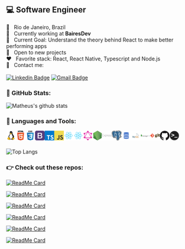 ## :computer: Software Engineer

 :sunrise: &nbsp; Rio de Janeiro, Brazil
 <br/> :rocket: &nbsp; Currently working at **BairesDev**
 <br/> 🥅 &nbsp; Current Goal: Understand the theory behind React to make better performing apps 
 <br/> 🌱 &nbsp; Open to new projects
 <br/> :heart: &nbsp; Favorite stack: React, React Native, Typescript and Node.js 
 <br/> :email: &nbsp; Contact me: <br>
 <br />
 [![Linkedin Badge](https://img.shields.io/badge/-MatheusChein-blue?style=flat-square&logo=Linkedin&logoColor=white&link=https://www.linkedin.com/in/matheus-chein/)](https://www.linkedin.com/in/matheus-chein/) 
[![Gmail Badge](https://img.shields.io/badge/-matheuschein@gmail.com-c14438?style=flat-square&logo=Gmail&logoColor=white&link=mailto:matheuschein@gmail.com)](mailto:matheuschein@gmail.com)

### :stars: GitHub Stats:

![Matheus's github stats](https://github-readme-stats.vercel.app/api?username=matheuschein&count_private=true&show_icons=true&theme=radical)

### :toolbox: Languages and Tools:

<img align="left" alt="Linux" width="26px" src="https://raw.githubusercontent.com/github/explore/80688e429a7d4ef2fca1e82350fe8e3517d3494d/topics/linux/linux.png" />
<img align="left" alt="HTML5" width="26px" src="https://raw.githubusercontent.com/github/explore/80688e429a7d4ef2fca1e82350fe8e3517d3494d/topics/html/html.png" />
<img align="left" alt="CSS3" width="26px" src="https://raw.githubusercontent.com/github/explore/80688e429a7d4ef2fca1e82350fe8e3517d3494d/topics/css/css.png" />
<img align="left" alt="Bootstrap" width="26px" src="https://raw.githubusercontent.com/github/explore/80688e429a7d4ef2fca1e82350fe8e3517d3494d/topics/bootstrap/bootstrap.png" />
<img align="left" alt="Typescript" width="26px" src="https://raw.githubusercontent.com/github/explore/80688e429a7d4ef2fca1e82350fe8e3517d3494d/topics/typescript/typescript.png" />
<img align="left" alt="JavaScript" width="26px" src="https://raw.githubusercontent.com/github/explore/80688e429a7d4ef2fca1e82350fe8e3517d3494d/topics/javascript/javascript.png" />
<img align="left" alt="React" width="26px" src="https://raw.githubusercontent.com/github/explore/80688e429a7d4ef2fca1e82350fe8e3517d3494d/topics/react/react.png" />
<img align="left" alt="React Native" width="26px" src="https://raw.githubusercontent.com/github/explore/e94815998e4e0713912fed477a1f346ec04c3da2/topics/react-native/react-native.png" />
<img align="left" alt="GraphQL" width="26px" src="https://raw.githubusercontent.com/github/explore/80688e429a7d4ef2fca1e82350fe8e3517d3494d/topics/graphql/graphql.png" />
<img align="left" alt="Node.js" width="26px" src="https://raw.githubusercontent.com/github/explore/80688e429a7d4ef2fca1e82350fe8e3517d3494d/topics/nodejs/nodejs.png" />
<img align="left" alt="Express" width="26px" src="https://raw.githubusercontent.com/github/explore/80688e429a7d4ef2fca1e82350fe8e3517d3494d/topics/express/express.png" />
<img align="left" alt="PostgreSQL" width="26px" src="https://raw.githubusercontent.com/github/explore/361e2821e2dea67711cde99c9c40ed357061cf27/topics/postgresql/postgresql.png" />
<img align="left" alt="SQL" width="26px" src="https://raw.githubusercontent.com/github/explore/80688e429a7d4ef2fca1e82350fe8e3517d3494d/topics/sql/sql.png" />
<img align="left" alt="MySQL" width="26px" src="https://raw.githubusercontent.com/github/explore/80688e429a7d4ef2fca1e82350fe8e3517d3494d/topics/mysql/mysql.png" />
<img align="left" alt="MongoDB" width="26px" src="https://raw.githubusercontent.com/github/explore/80688e429a7d4ef2fca1e82350fe8e3517d3494d/topics/mongodb/mongodb.png" />
<img align="left" alt="Git" width="26px" src="https://raw.githubusercontent.com/github/explore/80688e429a7d4ef2fca1e82350fe8e3517d3494d/topics/git/git.png" />
<img align="left" alt="GitHub" width="26px" src="https://raw.githubusercontent.com/github/explore/78df643247d429f6cc873026c0622819ad797942/topics/github/github.png" />
<img align="left" alt="terminal" width="26px" src="https://raw.githubusercontent.com/github/explore/80688e429a7d4ef2fca1e82350fe8e3517d3494d/topics/terminal/terminal.png" />

<br><br>

![Top Langs](https://github-readme-stats.vercel.app/api/top-langs/?username=matheuschein&theme=radical&layout=compact)

### :point_right: Check out these repos:

[![ReadMe Card](https://github-readme-stats.vercel.app/api/pin/?username=matheuschein&theme=radical&repo=letmeask-React)](https://github.com/MatheusChein/letmeask-React)

[![ReadMe Card](https://github-readme-stats.vercel.app/api/pin/?username=matheuschein&theme=radical&repo=Proffy)](https://github.com/MatheusChein/Proffy)

[![ReadMe Card](https://github-readme-stats.vercel.app/api/pin/?username=matheuschein&theme=radical&repo=GoFinances)](https://github.com/MatheusChein/GoFinances)

[![ReadMe Card](https://github-readme-stats.vercel.app/api/pin/?username=matheuschein&theme=radical&repo=drunk-o-clock)](https://github.com/MatheusChein/drunk-o-clock)

[![ReadMe Card](https://github-readme-stats.vercel.app/api/pin/?username=matheuschein&theme=radical&repo=desafio-reactjs)](https://github.com/MatheusChein/desafio-reactjs)

[![ReadMe Card](https://github-readme-stats.vercel.app/api/pin/?username=matheuschein&theme=radical&repo=desafio-react-native)](https://github.com/MatheusChein/desafio-react-native)


